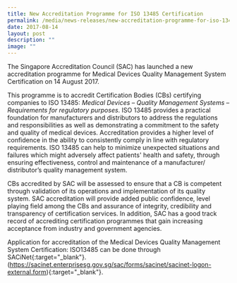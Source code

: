 ```yaml
---
title: New Accreditation Programme for ISO 13485 Certification
permalink: /media/news-releases/new-accreditation-programme-for-iso-13485-certification/
date: 2017-08-14
layout: post
description: ""
image: ""
---
```

The Singapore Accreditation Council (SAC) has launched a new accreditation programme for Medical Devices Quality Management System Certification on 14 August 2017.

This programme is to accredit Certification Bodies (CBs) certifying companies to ISO 13485: _Medical Devices – Quality Management Systems – Requirements for regulatory purposes_. ISO 13485 provides a practical foundation for manufacturers and distributors to address the regulations and responsibilities as well as demonstrating a commitment to the safety and quality of medical devices. Accreditation provides a higher level of confidence in the ability to consistently comply in line with regulatory requirements. ISO 13485 can help to minimize unexpected situations and failures which might adversely affect patients' health and safety, through ensuring effectiveness, control and maintenance of a manufacturer/ distributor’s quality management system.

CBs accredited by SAC will be assessed to ensure that a CB is competent through validation of its operations and implementation of its quality system. SAC accreditation will provide added public confidence, level playing field among the CBs and assurance of integrity, credibility and transparency of certification services. In addition, SAC has a good track record of accrediting certification programmes that gain increasing acceptance from industry and government agencies.

Application for accreditation of the Medical Devices Quality Management System Certification: ISO13485 can be done through SACiNet{:target="\_blank"}.(https://sacinet.enterprisesg.gov.sg/sac/forms/sacinet/sacinet-logon-external.form){:target="\_blank"}.